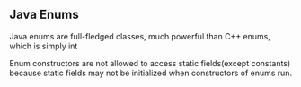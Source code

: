## Java Enums

Java enums are full-fledged classes, much powerful than C++ enums, which is simply int

Enum constructors are not allowed to access static fields(except constants) because static fields may
not be initialized when constructors of enums run.